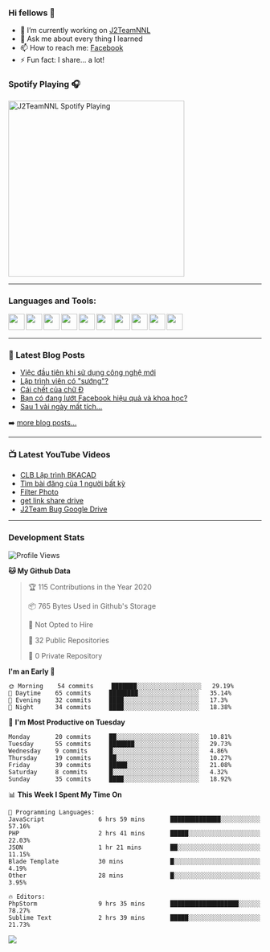 ### Hi fellows 👋

- 🔭 I’m currently working on [J2TeamNNL]
- 💬 Ask me about every thing I learned
- 📫 How to reach me: [Facebook]
- ⚡ Fun fact: I share... a lot!


### Spotify Playing 🎧
[<img src="https://spotify-playing-git-master.j2teamnnl.vercel.app/api/spotify-playing" alt="J2TeamNNL Spotify Playing" width="350" />](https://open.spotify.com/user/31ghget3jspvgpjwbv5pcwli3smab)

---

### Languages and Tools:
<img align='left' height="32" width="32" src="https://cdn.jsdelivr.net/npm/simple-icons@v3/icons/sublimetext.svg" />
<img align='left' height="32" width="32" src="https://cdn.jsdelivr.net/npm/simple-icons@v3/icons/jetbrains.svg" />
<img align='left' height="32" width="32" src="https://cdn.jsdelivr.net/npm/simple-icons@v3/icons/php.svg" />
<img align='left' height="32" width="32" src="https://cdn.jsdelivr.net/npm/simple-icons@v3/icons/javascript.svg" />
<img align='left' height="32" width="32" src="https://cdn.jsdelivr.net/npm/simple-icons@v3/icons/html5.svg" />
<img align='left' height="32" width="32" src="https://cdn.jsdelivr.net/npm/simple-icons@v3/icons/css3.svg" />
<img align='left' height="32" width="32" src="https://cdn.jsdelivr.net/npm/simple-icons@v3/icons/laravel.svg" />
<img align='left' height="32" width="32" src="https://cdn.jsdelivr.net/npm/simple-icons@v3/icons/mysql.svg" />
<img align='left' height="32" width="32" src="https://cdn.jsdelivr.net/npm/simple-icons@v3/icons/mongodb.svg" />
<img align='left' height="32" width="32" src="https://cdn.jsdelivr.net/npm/simple-icons@v3/icons/mysql.svg" />

<br>
<br>

---

### 📕 Latest Blog Posts
<!-- BLOG-POST-LIST:START -->
- [Việc đầu tiên khi sử dụng công nghệ mới](https://j2teamnnl.blogspot.com/2020/07/viec-au-tien-khi-su-dung-cong-nghe-moi.html)
- [Lập trình viên có "sướng"?](https://j2teamnnl.blogspot.com/2020/03/lap-trinh-vien-co.html)
- [Cái chết của chữ Đ](https://j2teamnnl.blogspot.com/2020/01/cai-chet-cua-chu.html)
- [Bạn có đang lướt Facebook hiệu quả và khoa học?](https://j2teamnnl.blogspot.com/2019/08/ban-co-ang-luot-web-hieu-qua-va-khoa-hoc.html)
- [Sau 1 vài ngày mất tích...](https://j2teamnnl.blogspot.com/2019/08/sau-1-vai-ngay-mat-tich.html)
<!-- BLOG-POST-LIST:END -->
➡️ [more blog posts...](https://j2teamnnl.blogspot.com)

---

### 📺 Latest YouTube Videos
<!-- YOUTUBE:START -->
- [CLB Lập trình BKACAD](https://www.youtube.com/watch?v=qBt6Z4il53Y)
- [Tìm bài đăng của 1 người bất kỳ](https://www.youtube.com/watch?v=PyvfvB-l7LA)
- [Filter Photo](https://www.youtube.com/watch?v=5vnjtl5S0Ig)
- [get link share drive](https://www.youtube.com/watch?v=y2nTZzPRxAI)
- [J2Team Bug Google Drive](https://www.youtube.com/watch?v=lRmVN6t4gKc)
<!-- YOUTUBE:END -->

---
### Development Stats
<!--START_SECTION:waka-->
![Profile Views](http://img.shields.io/badge/Profile%20Views-161-blue)

**🐱 My Github Data** 

> 🏆 115 Contributions in the Year 2020
 > 
> 📦 765 Bytes Used in Github's Storage 
 > 
> 🚫 Not Opted to Hire
 > 
> 📜 32 Public Repositories
 > 
> 🔑 0 Private Repository 
 > 
**I'm an Early 🐤** 

```text
🌞 Morning    54 commits     ███████░░░░░░░░░░░░░░░░░░   29.19% 
🌆 Daytime    65 commits     ████████░░░░░░░░░░░░░░░░░   35.14% 
🌃 Evening    32 commits     ████░░░░░░░░░░░░░░░░░░░░░   17.3% 
🌙 Night      34 commits     ████░░░░░░░░░░░░░░░░░░░░░   18.38%

```
📅 **I'm Most Productive on Tuesday** 

```text
Monday       20 commits     ██░░░░░░░░░░░░░░░░░░░░░░░   10.81% 
Tuesday      55 commits     ███████░░░░░░░░░░░░░░░░░░   29.73% 
Wednesday    9 commits      █░░░░░░░░░░░░░░░░░░░░░░░░   4.86% 
Thursday     19 commits     ██░░░░░░░░░░░░░░░░░░░░░░░   10.27% 
Friday       39 commits     █████░░░░░░░░░░░░░░░░░░░░   21.08% 
Saturday     8 commits      █░░░░░░░░░░░░░░░░░░░░░░░░   4.32% 
Sunday       35 commits     ████░░░░░░░░░░░░░░░░░░░░░   18.92%

```


📊 **This Week I Spent My Time On** 

```text
💬 Programming Languages: 
JavaScript               6 hrs 59 mins       ██████████████░░░░░░░░░░░   57.16% 
PHP                      2 hrs 41 mins       █████░░░░░░░░░░░░░░░░░░░░   22.03% 
JSON                     1 hr 21 mins        ██░░░░░░░░░░░░░░░░░░░░░░░   11.15% 
Blade Template           30 mins             █░░░░░░░░░░░░░░░░░░░░░░░░   4.19% 
Other                    28 mins             █░░░░░░░░░░░░░░░░░░░░░░░░   3.95%

🔥 Editors: 
PhpStorm                 9 hrs 35 mins       ███████████████████░░░░░░   78.27% 
Sublime Text             2 hrs 39 mins       █████░░░░░░░░░░░░░░░░░░░░   21.73%

```


<!--END_SECTION:waka-->

<img align="left" src="https://github-readme-stats-git-master.j2teamnnl.vercel.app/api?username=J2TeamNNL&show_icons=true&hide_border=true" />


[J2TeamNNL]: https://j2teamnnl.com/
[Facebook]: https://fb.me/j2teamnnl
